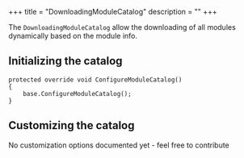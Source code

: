 +++
title = "DownloadingModuleCatalog" 
description = ""
+++

The `DownloadingModuleCatalog` allow the downloading of all modules dynamically based on the module info.

## Initializing the catalog

```
protected override void ConfigureModuleCatalog()
{
	base.ConfigureModuleCatalog();
}
```

## Customizing the catalog

No customization options documented yet - feel free to contribute
